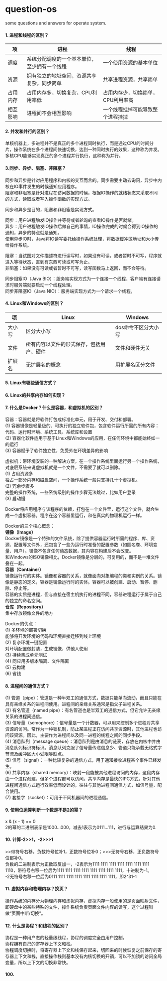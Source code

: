 # question-os
some questions and answers for operate system.

#### 1. 进程和线程的区别？
项 | 进程 | 线程
-|-|-
调度 | 系统分配调度的一个基本单位，至少拥有一个线程 | 一个使用资源的基本单位
资源 | 拥有独立的地址空间，资源共享复杂，同步简单 | 共享进程资源，共享简单
占用内存 | 占用内存多，切换复杂，CPU利用率低 | 占用内存少，切换简单，CPU利用率高
相互影响 | 进程间不会相互影响 | 一个线程挂掉可能导致整个进程挂掉

#### 2. 并发和并行的区别？
单核机器上，多进程并不是真正的多个进程同时执行，而是通过CPU的时间分片，操作系统在多个进程间快速切换，达到一种同时执行的效果，这种称为并发。<br>
多核CPU能够实现真正的多个进程并行执行，这种称为并行。<br>

#### 3.同步、异步、阻塞、非阻塞？
同步和异步是针对应用程序和内核的交互而言的。同步需要主动去询问，异步中内核在IO事件发生的时候通知应用程序。<br>
阻塞和非阻塞是针对进程在访问数据的时候，根据IO操作的就绪状态来采取不同的方式，读取或者写入操作函数的实现方式。<br>

同步和异步是目的，阻塞和非阻塞是实现方式。<br>

同步：用户进程触发IO操作并等待或者轮询的查看IO操作是否就绪。<br>
异步：用户进程触发IO操作后做自己的事情，IO操作完成的时候会得到IO操作的通知，异步的特点就是通知。<br>
使用异步IO时，Java将IO读写委托给操作系统处理，将数据缓冲区地址和大小传给操作系统。

阻塞：当试图对文件描述符进行读写时，如果没有可读，或者暂时不可写，程序就进入等待状态，直到有东西可读或可写为止。<br>
非阻塞：如果没有可读或者暂时不可写，读写函数马上返回，而不会等待。<br>

同步阻塞IO（Java BIO）：服务端实现方式为一个连接一个线程，客户端有连接请求时服务端就要启动一个线程处理。<br>
同步非阻塞IO（Java NIO）：服务端实现方式为一个请求一个线程，

#### 4. Linux和Windows的区别？
项 | Linux | Windows
-|-|-
大小写 | 区分大小写 | dos命令不区分大小写
文件 | 所有内容以文件的形式保存，包括用户、硬件 | 文件和硬件无关
扩展名 | 无扩展名的概念 | 用扩展名区分文件

#### 5. Linux有哪些通信方式？

#### 6. Linux的共享内存如何实现？

#### 7. 什么是Docker？什么是容器，和虚拟机的区别？
容器：容器就是将软件打包成标准化单元，用于开发、交付和部署。<br>
(1) 容器镜像是轻量级的、可执行的独立软件包，包含软件运行所需的所有内容：代码、运行时环境、系统工具、系统库和设置<br>
(2) 容器化软件适用于基于Linux和Windows的应用，在任何环境中都能始终如一的运行<br>
(3) 容器赋予了软件独立性，免受外在环境差异的影响<br>

虚拟机：带环境安装的一种解决方案，在一个操作系统里面运行另一个操作系统，对底层系统来说虚拟机就是一个文件，不需要了就可以删除。<br>
(1) 占用资源多<br>
独占一部分内存和磁盘空间，一个操作系统一般只支持几十个虚拟机。<br>
(2) 冗余步骤多<br>
完整的操作系统，一些系统级别的操作步骤无法跳过，比如用户登录<br>
(3) 启动慢

Docker将应用程序与该程序的依赖，打包在一个文件里，运行这个文件，就会生成一个虚拟容器。程序在这个容器里运行，和在真实的物理机运行一样。

Docker的三个核心概念：<br>
**镜像（Image）**<br>
Docker镜像是一个特殊的文件系统，除了提供容器运行时所需的程序、库、资源、配置等文件外，还包含了一些为运行时准备的配置参数（如匿名卷、环境变量、用户）。镜像不包含任何动态数据，其内容在构建后不会改变。<br>
和Windows的ISO镜像相比，Docker镜像是分层的，可复用的，而不是一堆文件叠在一起。<br>
**容器（Container）**<br>
镜像运行时的实体。镜像和容器的关系，就像面向对象编程的类和实例的关系。镜像是静态的定义，容器是镜像运行时的实体。容器可以被创建、启动、暂停、删除、停止等。<br>
容器的实质是进程，但与直接在宿主机执行的进程不同，容器进程运行于属于自己的独立的命名空间。<br>
**仓库（Repository）**<br>
集中存放镜像文件的地方<br>

Docker的优点：<br>
(1) 多环境的部署切换<br>
能够将开发环境的代码和环境直接迁移到线上环境<br>
(2) 复杂环境一键配置<br>
对环境配置做封装，生成镜像，供他人使用<br>
(3) 持续集成单元测试<br>
(4) 同应用多版本隔离、文件隔离<br>
(5) 云构建<br>
(6) 省钱

#### 8. 进程间的通信方式？
(1) 管道（pipe）：管道是一种半双工的通信方式，数据只能单向流动，而且只能在具有亲缘关系的进程间使用。进程间的亲缘关系通常是指父子进程关系。<br>
(2) 有名管道（named pipe）：有名管道也是半双工的通信方式，但它允许无亲缘关系的进程间通信。<br>
(3) 信号量（semophore）：信号量是一个计数器，可以用来控制多个进程对共享资源的访问。常作为一种锁机制，防止某进程正在访问共享资源时，其他进程也访问该资源。因此，主要作为进程间以及同一进程的线程之间的同步手段。<br>
(4) 消息队列（message queue）：消息队列是由消息的链表，存放在内核中并由消息队列标识符标识。消息队列克服了信号量传递信息少、管道只能承载无格式字节流及缓冲区大小受限等缺点。<br>
(5) 信号（signal）：一种比较复杂的通信方式，用于通知接收进程某个事件已经发生。<br>
(6) 共享内存（shared memory）：映射一段能被其他进程访问的内存，这段内存由一个进程创建，但多个进程都可以访问。共享内存是最快的IPC方式，针对其他进程间通信方式运行效率低而设计的，往往与其他进程间通信方式，如信号量，配合使用。<br>
(7) 套接字（socket）：可用于不同机器间的进程通信。

#### 9. 使用位运算判断一个数是不是2的幂？
x & (x - 1) == 0<br>
2的幂的二进制表示是1000...000，减去1表示为0111...111，进行与运算结果为0.

#### 10. 计算-2>>1，-2>>>1
\>>带符号右移，负数符号位补1，正数符号位补0；>>>无符号右移，正负数符号位都补0。<br>
负数的二进制表示为正数取反加一，-2表示为1111 1111 1111 1111 1111 1111 1111 1110，带符号右移一位后为1111 1111 1111 1111 1111 1111 1111 1111，十进制为-1。<br>
-2无符号右移一位后为0111 1111 1111 1111 1111 1111 1111 1111，即2^31-1

#### 11. 虚拟内存和物理内存？换页？
操作系统的内存分为物理内存和虚拟内存，虚拟内存一般使用的是页面映射文件，即硬盘中的某些特殊的文件，操作系统负责页面文件内容的读写，这个过程叫做“页面中断/切换”。

#### 12. 什么是协程？和线程的区别？
协程是一种用户态的轻量级线程，协程的调度完全由用户控制。<br>
协程拥有自己的寄存器上下文和栈。<br>
协程调度切换时，将寄存器上下文和栈保存起来，切回来的时候恢复之前保存的寄存器上下文和栈，直接操作栈则基本没有内核切换的开销，可以不加锁的访问全局变量，所以上下文的切换非常快。<br>



































#### 100.
